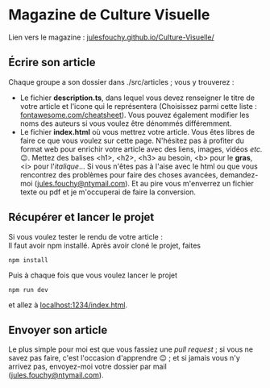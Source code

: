 # Magazine de Culture Visuelle

Lien vers le magazine : [julesfouchy.github.io/Culture-Visuelle/](https://julesfouchy.github.io/Culture-Visuelle/)

## Écrire son article

Chaque groupe a son dossier dans ./src/articles ; vous y trouverez :
  - Le fichier **description.ts**, dans lequel vous devez renseigner le titre de votre article et l'icone qui le représentera (Choisissez parmi cette liste : [fontawesome.com/cheatsheet](https://fontawesome.com/cheatsheet)). Vous pouvez également modifier les noms des auteurs si vous voulez être dénommés différemment.
  - Le fichier **index.html** où vous mettrez votre article. Vous êtes libres de faire ce que vous voulez sur cette page. N'hésitez pas à profiter du format web pour enrichir votre article avec des liens, images, vidéos *etc.* :wink:. Mettez des balises \<h1\>, \<h2>, \<h3> au besoin, \<b> pour le **gras**, \<i> pour l'*italique*... Si vous n'êtes pas à l'aise avec le html ou que vous rencontrez des problèmes pour faire des choses avancées, demandez-moi (jules.fouchy@ntymail.com). Et au pire vous m'enverrez un fichier texte ou pdf et je m'occuperai de faire la conversion.

## Récupérer et lancer le projet

Si vous voulez tester le rendu de votre article :  
Il faut avoir npm installé. Après avoir cloné le projet, faites

```
npm install
```

Puis à chaque fois que vous voulez lancer le projet

```
npm run dev
```

et allez à [localhost:1234/index.html](http://localhost:1234/index.html).
  
## Envoyer son article

Le plus simple pour moi est que vous fassiez une *pull request* ; si vous ne savez pas faire, c'est l'occasion d'apprendre :wink: ; et si jamais vous n'y arrivez pas, envoyez-moi votre dossier par mail (jules.fouchy@ntymail.com).
